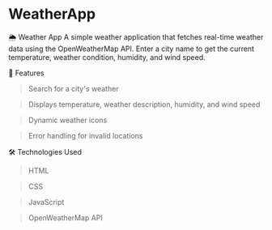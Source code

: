 # WeatherApp
🌦 Weather App
A simple weather application that fetches real-time weather data using the OpenWeatherMap API. Enter a city name to get the current temperature, weather condition, humidity, and wind speed.

🚀 Features
> Search for a city's weather

> Displays temperature, weather description, humidity, and wind speed

> Dynamic weather icons

> Error handling for invalid locations

🛠 Technologies Used
> HTML

> CSS

> JavaScript

> OpenWeatherMap API
